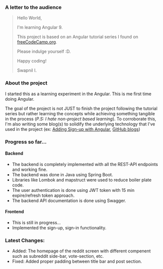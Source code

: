 ### A letter to the audience
> Hello World, 
>
> I'm learning Angular 9.
> 
> This project is based on an Angular tutorial series I found on [freeCodeCamp.org](https://www.freecodecamp.org/). 
> 
> Please indulge yourself :D. 
> 
> Happy coding!
> 
> Swapnil I.

### About the project
I started this as a learning experiment in the Angular. This is me first time doing Angular.

The goal of the project is not JUST to finish the project following the tutorial series but rather learning the concepts while achieving something tangible in the process (*P.S: I hate non-project based learning*). To corroborate this, I'm also writing some blog(s) to solidify the underlying technology that I've used in the project (ex: [Adding Sign-up with Angular](https://swapnil-ingle.github.io/add-signup-with-angular), [GitHub blogs](https://swapnil-ingle.github.io/))

### Progress so far...
#### Backend
* The backend is completely implemented with all the REST-API endpoints and working fine.
* The backend was done in Java using Spring Boot.
* Libraries like Lombok and mapstruct were used to reduce boiler plate code.
* The user authentication is done using JWT token with 15 min expire/refresh token approach.
* The backend API documentation is done using Swagger.

#### Frontend
* This is still in progress...
* Implemented the sign-up, sign-in functionality.


### Latest Changes:
* Added: The homepage of the reddit screen with different compenent such as subreddit side-bar, vote-section, etc.
* Fixed: Added proper padding between title bar and post section.

